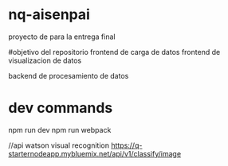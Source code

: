 # nq-aisenpai
proyecto de para la entrega final

#objetivo del repositorio
frontend de carga de datos
frontend de visualizacion de datos

backend de procesamiento de datos

# dev commands
npm run dev
npm run webpack

//api watson visual recognition
https://q-starternodeapp.mybluemix.net/api/v1/classify/image

